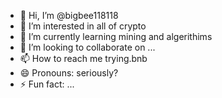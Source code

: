 - 👋 Hi, I’m @bigbee118118
- 👀 I’m interested in all of crypto
- 🌱 I’m currently learning mining and algerithims 
- 💞️ I’m looking to collaborate on ...
- 📫 How to reach me trying.bnb
- 😄 Pronouns: seriously?
- ⚡ Fun fact: ...

<!---
bigbee118118/bigbee118118 is a ✨ special ✨ repository because its `README.md` (this file) appears on your GitHub profile.
You can click the Preview link to take a look at your changes.
--->

